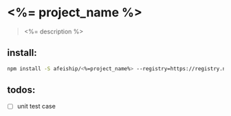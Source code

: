 # <%= project_name %>
> <%= description %>

## install:
```bash
npm install -S afeiship/<%=project_name%> --registry=https://registry.npm.taobao.org
```

## todos:
- [ ] unit test case
